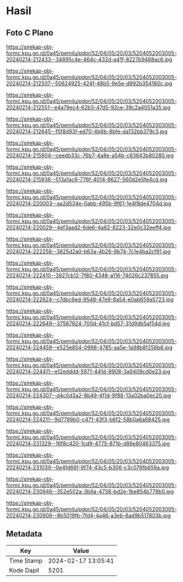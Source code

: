 # Hasil

## Foto C Plano

https://sirekap-obj-formc.kpu.go.id/0a45/pemilu/pdpr/52/04/05/20/03/5204052003005-20240214-212433--34895c4e-464c-432d-a41f-8227b9488ac6.jpg

https://sirekap-obj-formc.kpu.go.id/0a45/pemilu/pdpr/52/04/05/20/03/5204052003005-20240214-212507--50624925-424f-48b5-9e5e-d992b354180c.jpg

https://sirekap-obj-formc.kpu.go.id/0a45/pemilu/pdpr/52/04/05/20/03/5204052003005-20240214-212551--e4a79ec4-62b3-47d5-92ce-39c2a4051a35.jpg

https://sirekap-obj-formc.kpu.go.id/0a45/pemilu/pdpr/52/04/05/20/03/5204052003005-20240214-212645--f5f8d93f-ed70-4b6b-8bfe-da132bb379c3.jpg

https://sirekap-obj-formc.kpu.go.id/0a45/pemilu/pdpr/52/04/05/20/03/5204052003005-20240214-215904--ceedb33c-76b7-4a8e-a54b-c83643b80280.jpg

https://sirekap-obj-formc.kpu.go.id/0a45/pemilu/pdpr/52/04/05/20/03/5204052003005-20240214-215936--513a1ac6-776f-4014-8627-560d2e5fe4cd.jpg

https://sirekap-obj-formc.kpu.go.id/0a45/pemilu/pdpr/52/04/05/20/03/5204052003005-20240214-220003--aa2d534e-0abb-495b-9f61-1e4f8de4704d.jpg

https://sirekap-obj-formc.kpu.go.id/0a45/pemilu/pdpr/52/04/05/20/03/5204052003005-20240214-220029--4ef3aad2-6de6-4a62-8223-32e0c32eeff4.jpg

https://sirekap-obj-formc.kpu.go.id/0a45/pemilu/pdpr/52/04/05/20/03/5204052003005-20240214-222258--3825d2a0-b63a-4b26-9b74-7c1e4ba2cf91.jpg

https://sirekap-obj-formc.kpu.go.id/0a45/pemilu/pdpr/52/04/05/20/03/5204052003005-20240214-222410--3927cb12-7f80-4348-a116-74026c237855.jpg

https://sirekap-obj-formc.kpu.go.id/0a45/pemilu/pdpr/52/04/05/20/03/5204052003005-20240214-222624--c7dbc6ed-9548-47e9-8a54-e0ab659a5723.jpg

https://sirekap-obj-formc.kpu.go.id/0a45/pemilu/pdpr/52/04/05/20/03/5204052003005-20240214-222649--37567824-700d-41cf-bd57-31d9db5af54d.jpg

https://sirekap-obj-formc.kpu.go.id/0a45/pemilu/pdpr/52/04/05/20/03/5204052003005-20240214-224459--e525e854-0998-4785-aa5e-1a98b8f256b8.jpg

https://sirekap-obj-formc.kpu.go.id/0a45/pemilu/pdpr/52/04/05/20/03/5204052003005-20240214-224411--e12edddd-5971-441d-9908-3a9409cd0e23.jpg

https://sirekap-obj-formc.kpu.go.id/0a45/pemilu/pdpr/52/04/05/20/03/5204052003005-20240214-224307--d4c0d3a2-8b49-4f1d-9f88-13a02ba0ec20.jpg

https://sirekap-obj-formc.kpu.go.id/0a45/pemilu/pdpr/52/04/05/20/03/5204052003005-20240214-224211--9d7789b0-c471-43f3-b6f2-58b0a6a68425.jpg

https://sirekap-obj-formc.kpu.go.id/0a45/pemilu/pdpr/52/04/05/20/03/5204052003005-20240214-231329--16f8c420-1cd9-4775-871b-d86e80463375.jpg

https://sirekap-obj-formc.kpu.go.id/0a45/pemilu/pdpr/52/04/05/20/03/5204052003005-20240214-231039--0e4fd66f-9f74-43c5-b306-c3c076fb659a.jpg

https://sirekap-obj-formc.kpu.go.id/0a45/pemilu/pdpr/52/04/05/20/03/5204052003005-20240214-230946--352e502a-3b6a-4738-bd2e-1be854b779b0.jpg

https://sirekap-obj-formc.kpu.go.id/0a45/pemilu/pdpr/52/04/05/20/03/5204052003005-20240214-230909--8b5019fb-7fd4-4a46-a3eb-6ad9b517803b.jpg


## Metadata

| Key        | Value               |
| ---------- | ------------------- |
| Time Stamp | 2024-02-17 13:05:41 |
| Kode Dapil | 5201                |



